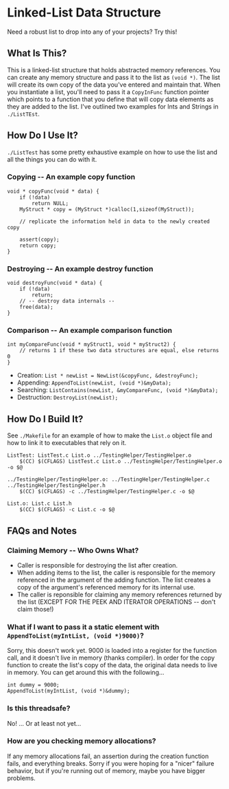 # Linked-List Data Structure
Need a robust list to drop into any of your projects? Try this!

## What Is This?
This is a linked-list structure that holds abstracted memory references. You can create any memory structure and pass it to the list as `(void *)`. The list will create its own copy of the data you've entered and maintain that. When you instantiate a list, you'll need to pass it a `CopyInFunc` function pointer which points to a function that you define that will copy data elements as they are added to the list. I've outlined two examples for Ints and Strings in `./ListTEst`. 

## How Do I Use It?
`./ListTest` has some pretty exhaustive example on how to use the list and all the things you can do with it.

### Copying -- An example copy function
```
void * copyFunc(void * data) {
	if (!data)
		return NULL;
	MyStruct * copy = (MyStruct *)calloc(1,sizeof(MyStruct));

	// replicate the information held in data to the newly created copy 

	assert(copy);
	return copy;
}
```

### Destroying -- An example destroy function
```
void destroyFunc(void * data) {
	if (!data)
		return;
	// -- destroy data internals --
	free(data);
}
```

### Comparison -- An example comparison function
```
int myCompareFunc(void * myStruct1, void * myStruct2) {
	// returns 1 if these two data structures are equal, else returns 0
}
```

* Creation: `List * newList = NewList(&copyFunc, &destroyFunc);`
* Appending: `AppendToList(newList, (void *)&myData);`
* Searching: `ListContains(newList, &myCompareFunc, (void *)&myData);`
* Destruction: `DestroyList(newList);`

## How Do I Build It?
See `./Makefile` for an example of how to make the `List.o` object file and how to link it to executables that rely on it.

```
ListTest: ListTest.c List.o ../TestingHelper/TestingHelper.o
	$(CC) $(CFLAGS) ListTest.c List.o ../TestingHelper/TestingHelper.o -o $@

../TestingHelper/TestingHelper.o: ../TestingHelper/TestingHelper.c ../TestingHelper/TestingHelper.h
	$(CC) $(CFLAGS) -c ../TestingHelper/TestingHelper.c -o $@

List.o: List.c List.h
	$(CC) $(CFLAGS) -c List.c -o $@
```

## FAQs and Notes
### Claiming Memory -- Who Owns What?
* Caller is responsible for destroying the list after creation.
* When adding items to the list, the caller is responsible for the memory referenced in the argument of the adding function. The list creates a copy of the argument's referenced memory for its internal use. 
* The caller is reponsible for claiming any memory references returned by the list (EXCEPT FOR THE PEEK AND ITERATOR OPERATIONS -- don't claim those!)


### What if I want to pass it a static element with `AppendToList(myIntList, (void *)9000)`?
Sorry, this doesn't work yet. 9000 is loaded into a register for the function call, and it doesn't live in memory (thanks compiler). In order for the copy function to create the list's copy of the data, the original data needs to live in memory.
You can get around this with the following...
```
int dummy = 9000;
AppendToList(myIntList, (void *)&dummy);
```

### Is this threadsafe?
No! ... Or at least not yet...

### How are you checking memory allocations?
If any memory allocations fail, an assertion during the creation function fails, and everything breaks. Sorry if you were hoping for a "nicer" failure behavior, but if you're running out of memory, maybe you have bigger problems.
